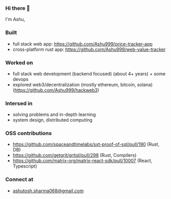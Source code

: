 ### Hi there 👋

I'm Ashu,
### Built
- full stack web app: https://github.com/Ashu999/price-tracker-app
- cross-platform rust app: https://github.com/Ashu999/web-value-tracker

### Worked on
- full stack web development (backend focused) (about 4+ years) + some devops
- explored web3/decentralization (mostly ethereum, bitcoin, solana)  (https://github.com/Ashu999/hackweb3)

### Intersed in
- solving problems and in-depth learning
- system design, distributed computing

### OSS contributions
- https://github.com/spaceandtimelabs/sxt-proof-of-sql/pull/190 (Rust, DB)
- https://github.com/getgrit/gritql/pull/298 (Rust, Compilers)
- https://github.com/matrix-org/matrix-react-sdk/pull/10007 (React, Typescript)

### Connect at
- ashutosh.sharma068@gmail.com
